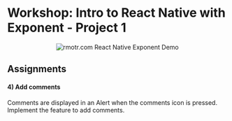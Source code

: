 # Workshop: Intro to React Native with Exponent - Project 1

<p align='center'>
  <img
      src="https://media.giphy.com/media/l0Hlzh7zu2KyN4eiY/giphy.gif"
      alt="rmotr.com React Native Exponent Demo" />
</p>

## Assignments

#### 4) Add comments

Comments are displayed in an Alert when the comments icon is pressed. Implement the feature to add comments.

